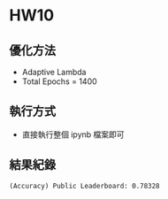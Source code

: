 # HW10

## 優化方法
- Adaptive Lambda
- Total Epochs = 1400

## 執行方式
- 直接執行整個 ipynb 檔案即可

## 結果紀錄
```(Accuracy) Public Leaderboard: 0.78328```